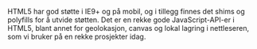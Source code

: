 HTML5 har god støtte i IE9+ og på mobil, og i tillegg finnes det shims og polyfills for å utvide støtten. Det er en rekke gode JavaScript-API-er i HTML5, blant annet for geolokasjon, canvas og lokal lagring i nettleseren, som vi bruker på en rekke prosjekter idag.